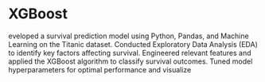 # XGBoost
eveloped a survival prediction model using Python, Pandas, and Machine Learning on the Titanic dataset. Conducted Exploratory Data Analysis (EDA) to identify key factors affecting survival. Engineered relevant features and applied the XGBoost algorithm to classify survival outcomes. Tuned model hyperparameters for optimal performance and visualize
